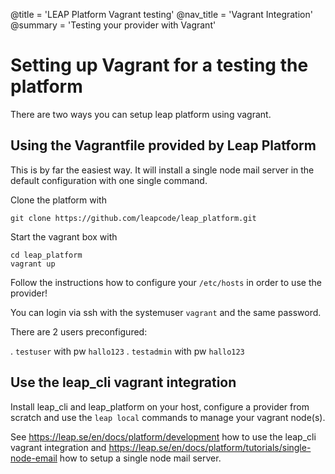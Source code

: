 @title = 'LEAP Platform Vagrant testing'
@nav_title = 'Vagrant Integration'
@summary = 'Testing your provider with Vagrant'

Setting up Vagrant for a testing the platform
=============================================

There are two ways you can setup leap platform using vagrant.

Using the Vagrantfile provided by Leap Platform
-----------------------------------------------

This is by far the easiest way. It will install a single node mail server in the default
configuration with one single command.

Clone the platform with

    git clone https://github.com/leapcode/leap_platform.git

Start the vagrant box with

    cd leap_platform
    vagrant up

Follow the instructions how to configure your `/etc/hosts`
in order to use the provider!

You can login via ssh with the systemuser `vagrant` and the same password.

There are 2 users preconfigured:

. `testuser`  with pw `hallo123`
. `testadmin` with pw `hallo123`


Use the leap_cli vagrant integration
------------------------------------

Install leap_cli and leap_platform on your host, configure a provider from scratch and use the `leap local` commands to manage your vagrant node(s).

See https://leap.se/en/docs/platform/development how to use the leap_cli vagrant
integration and https://leap.se/en/docs/platform/tutorials/single-node-email how
to setup a single node mail server.


